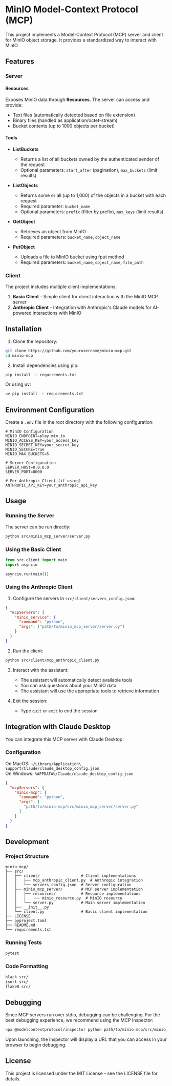 # MinIO Model-Context Protocol (MCP)

This project implements a Model-Context Protocol (MCP) server and client for MinIO object storage. It provides a standardized way to interact with MinIO.

## Features

### Server

#### Resources

Exposes MinIO data through **Resources**. The server can access and provide:
- Text files (automatically detected based on file extension)
- Binary files (handled as application/octet-stream)
- Bucket contents (up to 1000 objects per bucket)

#### Tools

* **ListBuckets**
  * Returns a list of all buckets owned by the authenticated sender of the request
  * Optional parameters: `start_after` (pagination), `max_buckets` (limit results)

* **ListObjects**
  * Returns some or all (up to 1,000) of the objects in a bucket with each request
  * Required parameter: `bucket_name`
  * Optional parameters: `prefix` (filter by prefix), `max_keys` (limit results)

* **GetObject**
  * Retrieves an object from MinIO
  * Required parameters: `bucket_name`, `object_name`

* **PutObject**
  * Uploads a file to MinIO bucket using fput method
  * Required parameters: `bucket_name`, `object_name`, `file_path`

### Client

The project includes multiple client implementations:

1. **Basic Client** - Simple client for direct interaction with the MinIO MCP server
2. **Anthropic Client** - Integration with Anthropic's Claude models for AI-powered interactions with MinIO

## Installation

1. Clone the repository:
```bash
git clone https://github.com/yourusername/minio-mcp.git
cd minio-mcp
```

2. Install dependencies using pip:
```bash
pip install -r requirements.txt
```

Or using uv:
```bash
uv pip install -r requirements.txt
```

## Environment Configuration

Create a `.env` file in the root directory with the following configuration:

```env
# MinIO Configuration
MINIO_ENDPOINT=play.min.io
MINIO_ACCESS_KEY=your_access_key
MINIO_SECRET_KEY=your_secret_key
MINIO_SECURE=true
MINIO_MAX_BUCKETS=5

# Server Configuration
SERVER_HOST=0.0.0.0
SERVER_PORT=8000

# For Anthropic Client (if using)
ANTHROPIC_API_KEY=your_anthropic_api_key
```

## Usage

### Running the Server

The server can be run directly:

```bash
python src/minio_mcp_server/server.py
```

### Using the Basic Client

```python
from src.client import main
import asyncio

asyncio.run(main())
```

### Using the Anthropic Client

1. Configure the servers in `src/client/servers_config.json`:

```json
{
  "mcpServers": {
    "minio_service": {
      "command": "python",
      "args": ["path/to/minio_mcp_server/server.py"]
    }
  }
}
```

2. Run the client:

```bash
python src/client/mcp_anthropic_client.py
```

3. Interact with the assistant:
   - The assistant will automatically detect available tools
   - You can ask questions about your MinIO data
   - The assistant will use the appropriate tools to retrieve information

4. Exit the session:
   - Type `quit` or `exit` to end the session

## Integration with Claude Desktop

You can integrate this MCP server with Claude Desktop:

### Configuration

On MacOS: `~/Library/Application\ Support/Claude/claude_desktop_config.json`  
On Windows: `%APPDATA%/Claude/claude_desktop_config.json`

```json
{
  "mcpServers": {
    "minio-mcp": {
      "command": "python",
      "args": [
        "path/to/minio-mcp/src/minio_mcp_server/server.py"
      ]
    }
  }
}
```

## Development

### Project Structure

```
minio-mcp/
├── src/
│   ├── client/                  # Client implementations
│   │   ├── mcp_anthropic_client.py  # Anthropic integration
│   │   └── servers_config.json  # Server configuration
│   ├── minio_mcp_server/        # MCP server implementation
│   │   ├── resources/           # Resource implementations
│   │   │   └── minio_resource.py  # MinIO resource
│   │   └── server.py            # Main server implementation
│   ├── __init__.py
│   └── client.py                # Basic client implementation
├── LICENSE
├── pyproject.toml
├── README.md
└── requirements.txt
```

### Running Tests

```bash
pytest
```

### Code Formatting

```bash
black src/
isort src/
flake8 src/
```

## Debugging

Since MCP servers run over stdio, debugging can be challenging. For the best debugging experience, we recommend using the MCP Inspector:

```bash
npx @modelcontextprotocol/inspector python path/to/minio-mcp/src/minio_mcp_server/server.py
```

Upon launching, the Inspector will display a URL that you can access in your browser to begin debugging.

## License

This project is licensed under the MIT License - see the LICENSE file for details.